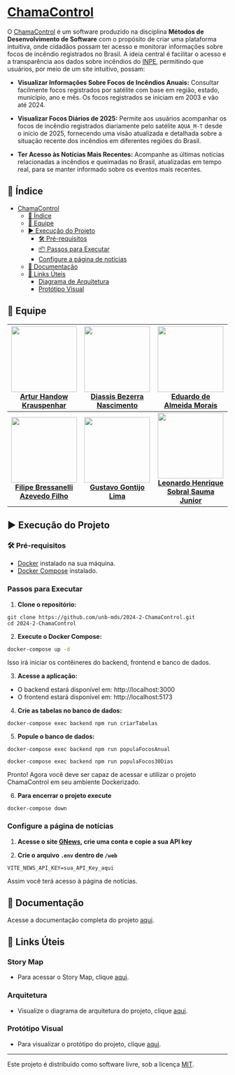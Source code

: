 # [ChamaControl](https://2024-2-chama-control.vercel.app/)

O [ChamaControl](https://2024-2-chama-control.vercel.app/) é um software produzido na disciplina **Métodos de Desenvolvimento de Software** com o propósito de criar uma plataforma intuitiva, onde cidadãos possam ter acesso e monitorar informações sobre focos de incêndio registrados no Brasil. A ideia central é facilitar o acesso e a transparência aos dados sobre incêndios do [INPE](https://terrabrasilis.dpi.inpe.br/queimadas/portal/), permitindo que usuários, por meio de um site intuitivo, possam:

- **Visualizar Informações Sobre Focos de Incêndios Anuais:** Consultar facilmente focos registrados por satélite com base em região, estado, município, ano e mês. Os focos registrados se iniciam em 2003 e vão até 2024.

- **Visualizar Focos Diários de 2025:** Permite aos usuários acompanhar os focos de incêndio registrados diariamente pelo satélite `AQUA_M-T` desde o início de 2025, fornecendo uma visão atualizada e detalhada sobre a situação recente dos incêndios em diferentes regiões do Brasil.

- **Ter Acesso às Notícias Mais Recentes:** Acompanhe as últimas notícias relacionadas a incêndios e queimadas no Brasil, atualizadas em tempo real, para se manter informado sobre os eventos mais recentes.

## 📑 Índice

- [ChamaControl](#chamacontrol)
  - [📑 Índice](#-índice)
  - [👤 Equipe](#-equipe)
  - [▶️ Execução do Projeto](#️-execução-do-projeto)
    - [🛠 Pré-requisitos](#-pré-requisitos)
    - [📦 Passos para Executar](#passos-para-executar)
    - [Configure a página de notícias](#configure-a-página-de-notícias)
  - [📖 Documentação](#-documentação)
  - [🔗 Links Úteis](#-links-úteis)
    - [Diagrama de Arquitetura](#diagrama-de-arquitetura)
    - [Protótipo Visual](#protótipo-visual)

## 👤 Equipe

| <img src="https://github.com/Arturhk05.png" width="150">  <br> [**Artur Handow Krauspenhar**](https://github.com/Arturhk05) | <img src="https://github.com/Diaxiz.png" width="150">  <br> [**Diassis Bezerra Nascimento**](https://github.com/Diaxiz) | <img src="https://github.com/Edumorais08.png" width="150">  <br> [**Eduardo de Almeida Morais**](https://github.com/Edumorais08) |
| :---------: | :---------: | :---------: |
| <img src="https://github.com/fbressa.png" width="150">  <br> [**Filipe Bressanelli Azevedo Filho**](https://github.com/fbressa) | <img src="https://github.com/Guga301104.png" width="150">  <br> [**Gustavo Gontijo Lima**](https://github.com/Guga301104) | <img src="https://github.com/leohssjr.png" width="150">  <br> [**Leonardo Henrique Sobral Sauma Junior**](https://github.com/leohssjr) |

## ▶️ Execução do Projeto

### 🛠 Pré-requisitos

- [Docker](https://www.docker.com/get-started) instalado na sua máquina.
- [Docker Compose](https://docs.docker.com/compose/install/) instalado.

### Passos para Executar

1. **Clone o repositório:**

```
git clone https://github.com/unb-mds/2024-2-ChamaControl.git
cd 2024-2-ChamaControl
````
2. **Execute o Docker Compose:**

````sh
docker-compose up -d
````

Isso irá iniciar os contêineres do backend, frontend e banco de dados.

3. **Acesse a aplicação:**

- O backend estará disponível em: http://localhost:3000
- O frontend estará disponível em: http://localhost:5173

4. **Crie as tabelas no banco de dados:**

````
docker-compose exec backend npm run criarTabelas
````

5. **Popule o banco de dados:**

````
docker-compose exec backend npm run populaFocosAnual

docker-compose exec backend npm run populaFocos30Dias
````

Pronto! Agora você deve ser capaz de acessar e utilizar o projeto ChamaControl em seu ambiente Dockerizado.

6. **Para encerrar o projeto execute**

````
docker-compose down
````

### Configure a página de notícias

1. **Acesse o site [GNews](https://gnews.io/), crie uma conta e copie a sua API key**

2. **Crie o arquivo `.env` dentro de `/web`**

````
VITE_NEWS_API_KEY=sua_API_Key_aqui
````

Assim você terá acesso à página de notícias.

## 📖 Documentação

Acesse a documentação completa do projeto [aqui](https://unb-mds.github.io/2024-2-ChamaControl/).

## 🔗 Links Úteis

### Story Map

- Para acessar o Story Map, clique [aqui](https://miro.com/app/board/uXjVL-P6Y-c=/?share_link_id=434250135699).

### Arquitetura

- Visualize o diagrama de arquitetura do projeto, clique [aqui](https://www.figma.com/design/4eVXq7dgs2j8SpdVHSLbB1/Arquitetura---ChamaControl?node-id=0-1&t=rv9rNCBxhKdR6XxI-1).

### Protótipo Visual

- Para visualizar o protótipo do projeto, clique [aqui](https://www.figma.com/design/mPqnz5g1fNN7PVtIgwt0ln/Queimadas-UnB?node-id=0-1&node-type=canvas&t=oHqySMJ71eFv4Tow-0).

---

Este projeto é distribuído como software livre, sob a licença [MIT](https://github.com/unb-mds/2024-2-ChamaControl/blob/main/LICENSE).
